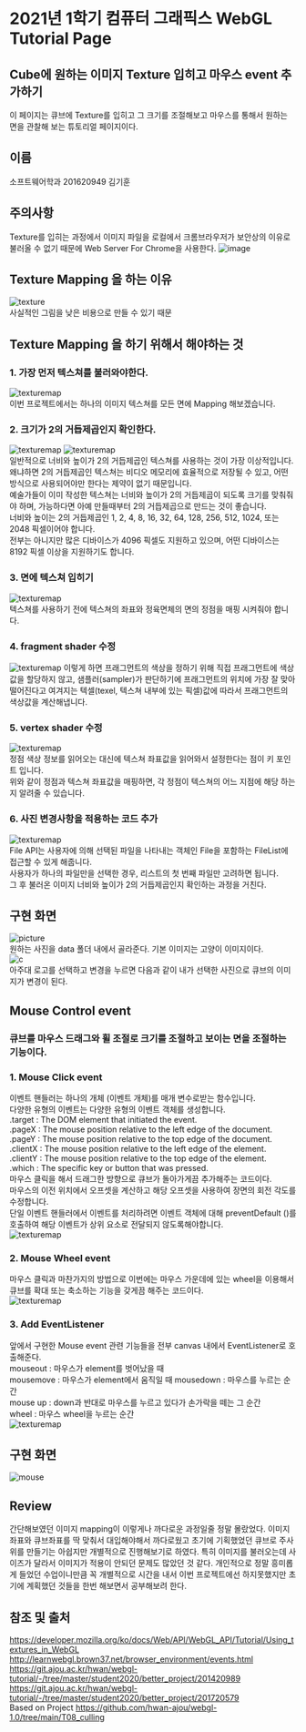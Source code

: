 # 2021년 1학기 컴퓨터 그래픽스 WebGL Tutorial Page
## Cube에 원하는 이미지 Texture 입히고 마우스 event 추가하기
이 페이지는 큐브에 Texture를 입히고 그 크기를 조절해보고 마우스를 통해서 원하는 면을 관찰해 보는 튜토리얼 페이지이다.

## 이름
소프트웨어학과 201620949 김기훈

## 주의사항
Texture를 입히는 과정에서 이미지 파일을 로컬에서 크롬브라우저가 보안상의 이유로 불러올 수 없기 때문에 Web Server For Chrome을 사용한다.
![image](https://user-images.githubusercontent.com/63439911/152922733-3e46d1d8-4bcd-45a8-97af-698d043bafe9.png)


## Texture Mapping 을 하는 이유
![texture](/uploads/4676c16b4ca19f39c06f8336426e9820/texture.png)  
사실적인 그림을 낮은 비용으로 만들 수 있기 때문 

## Texture Mapping 을 하기 위해서 해야하는 것
### 1. 가장 먼저 텍스쳐를 불러와야한다.    
![texturemap](/uploads/97d0c8069e2143df6dcb30a2de60e312/texturemap.png)  
이번 프로젝트에서는 하나의 이미지 텍스쳐를 모든 면에 Mapping 해보겠습니다.   
### 2. 크기가 2의 거듭제곱인지 확인한다.    
![texturemap](/uploads/7fc98dad69c4ef32d017ba4498078276/texturemap.png)
![texturemap](/uploads/866db6fd53dbf239ac1aeebc3419a578/texturemap.png)  
일반적으로 너비와 높이가 2의 거듭제곱인 텍스쳐를 사용하는 것이 가장 이상적입니다. 왜냐하면 2의 거듭제곱인 텍스쳐는 비디오 메모리에 효율적으로 저장될 수 있고, 어떤 방식으로 사용되어야만 한다는 제약이 없기 때문입니다.  
예술가들이 이미 작성한 텍스쳐는 너비와 높이가 2의 거듭제곱이 되도록 크기를 맞춰줘야 하며, 가능하다면 아예 만들때부터 2의 거듭제곱으로 만드는 것이 좋습니다.  
너비와 높이는 2의 거듭제곱인 1, 2, 4, 8, 16, 32, 64, 128, 256, 512, 1024, 또는 2048 픽셀이어야 합니다.  
전부는 아니지만 많은 디바이스가 4096 픽셀도 지원하고 있으며, 어떤 디바이스는 8192 픽셀 이상을 지원하기도 합니다.      
### 3. 면에 텍스쳐 입히기  
![texturemap](/uploads/30a2fbf9f661e59080c748b4643d5330/texturemap.png)  
텍스쳐를 사용하기 전에 텍스쳐의 좌표와 정육면체의 면의 정점을 매핑 시켜줘야 합니다.    
### 4. fragment shader 수정  
![texturemap](/uploads/c384b4eb5b9d98d667680c03e03376ab/texturemap.png)
이렇게 하면 프래그먼트의 색상을 정하기 위해 직접 프래그먼트에 색상값을 할당하지 않고, 샘플러(sampler)가 판단하기에 프래그먼트의 위치에 가장 잘 맞아 떨어진다고 여겨지는 텍셀(texel, 텍스쳐 내부에 있는 픽셀)값에 따라서 프래그먼트의 색상값을 계산해냅니다.  
### 5. vertex shader 수정  
![texturemap](/uploads/59d0f49d08d66e26b4159aafb1779294/texturemap.png)  
정점 색상 정보를 읽어오는 대신에 텍스쳐 좌표값을 읽어와서 설정한다는 점이 키 포인트 입니다.  
위와 같이 정점과 텍스쳐 좌표값을 매핑하면, 각 정점이 텍스쳐의 어느 지점에 해당 하는지 알려줄 수 있습니다.     
### 6. 사진 변경사항을 적용하는 코드 추가  
![texturemap](/uploads/5759a8e05d186e36eec3538bbcc6a416/texturemap.png)  
File API는 사용자에 의해 선택된 파일을 나타내는 객체인 File을 포함하는 FileList에 접근할 수 있게 해줍니다.  
사용자가 하나의 파일만을 선택한 경우, 리스트의 첫 번째 파일만 고려하면 됩니다.  
그 후 불러온 이미지 너비와 높이가 2의 거듭제곱인지 확인하는 과정을 거친다.  
## 구현 화면
![picture](/uploads/53435517cb774194db9037c8f0b4e9a1/picture.png)  
원하는 사진을 data 폴더 내에서 골라준다. 기본 이미지는 고양이 이미지이다.  
![c](/uploads/92aa340aa38e9c59fd7bce6822aeb4d6/c.png)  
아주대 로고를 선택하고 변경을 누르면 다음과 같이 내가 선택한 사진으로 큐브의 이미지가 변경이 된다.

## Mouse Control event
### 큐브를 마우스 드래그와 휠 조절로 크기를 조절하고 보이는 면을 조절하는 기능이다.  

### 1. Mouse Click event  
이벤트 핸들러는 하나의 개체 (이벤트 개체)를 매개 변수로받는 함수입니다.  
다양한 유형의 이벤트는 다양한 유형의 이벤트 객체를 생성합니다.  
.target : The DOM element that initiated the event.  
.pageX : The mouse position relative to the left edge of the document.  
.pageY : The mouse position relative to the top edge of the document.  
.clientX : The mouse position relative to the left edge of the element.  
.clientY : The mouse position relative to the top edge of the element.  
.which : The specific key or button that was pressed.  
마우스 클릭을 해서 드래그한 방향으로 큐브가 돌아가게끔 추가해주는 코드이다.   
마우스의 이전 위치에서 오프셋을 계산하고 해당 오프셋을 사용하여 장면의 회전 각도를 수정합니다.  
단일 이벤트 핸들러에서 이벤트를 처리하려면 이벤트 객체에 대해 preventDefault ()를 호출하여 해당 이벤트가 상위 요소로 전달되지 않도록해야합니다.        
![texturemap](/uploads/7660e2160a849dbc9a8c640493ecbf0d/texturemap.png)    
### 2. Mouse Wheel event  
마우스 클릭과 마찬가지의 방법으로 이번에는 마우스 가운데에 있는 wheel을 이용해서 큐브를 확대 또는 축소하는 기능을 갖게끔 해주는 코드이다.    
![texturemap](/uploads/659c2e0b57acbf355f80cd7890fd466b/texturemap.png)
### 3. Add EventListener
앞에서 구현한 Mouse event 관련 기능들을 전부 canvas 내에서 EventListener로 호출해준다.  
mouseout : 마우스가 element를 벗어났을 때  
mousemove : 마우스가 element에서 움직일 때
mousedown : 마우스를 누르는 순간  
mouse up : down과 반대로 마우스를 누르고 있다가 손가락을 떼는 그 순간  
wheel : 마우스 wheel을 누르는 순간  
![texturemap](/uploads/b57afcd41b6e12139fb6a621bf083a4e/texturemap.png)

## 구현 화면
![mouse](/uploads/9ca80b25d1099ba08d83560c4d7dff33/mouse.gif)


## Review
간단해보였던 이미지 mapping이 이렇게나 까다로운 과정일줄 정말 몰랐었다. 이미지 좌표와 큐브좌표를 딱 맞춰서 대입해야해서 까다로웠고 초기에 기획했었던 큐브로 주사위를 만들기는 아쉽지만 개별적으로 진행해보기로 하였다. 특히 이미지를 불러오는데 사이즈가 달라서 이미지가 적용이 안되던 문제도 많았던 것 같다. 개인적으로 정말 흥미롭게 들었던 수업이니만큼 꼭 개별적으로 시간을 내서 이번 프로젝트에선 하지못했지만 초기에 계획했던 것들을 한번 해보면서 공부해보려 한다. 

## 참조 및 출처
https://developer.mozilla.org/ko/docs/Web/API/WebGL_API/Tutorial/Using_textures_in_WebGL
http://learnwebgl.brown37.net/browser_environment/events.html
https://git.ajou.ac.kr/hwan/webgl-tutorial/-/tree/master/student2020/better_project/201420989
https://git.ajou.ac.kr/hwan/webgl-tutorial/-/tree/master/student2020/better_project/201720579  
Based on Project https://github.com/hwan-ajou/webgl-1.0/tree/main/T08_culling 









